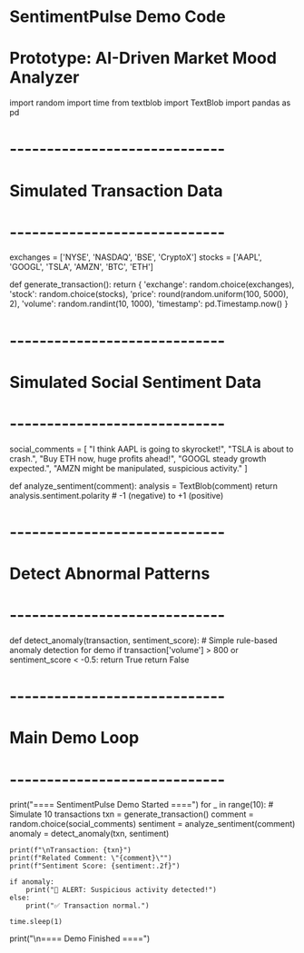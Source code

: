 # SentimentPulse Demo Code
# Prototype: AI-Driven Market Mood Analyzer

import random
import time
from textblob import TextBlob
import pandas as pd

# -----------------------------
# Simulated Transaction Data
# -----------------------------
exchanges = ['NYSE', 'NASDAQ', 'BSE', 'CryptoX']
stocks = ['AAPL', 'GOOGL', 'TSLA', 'AMZN', 'BTC', 'ETH']

def generate_transaction():
    return {
        'exchange': random.choice(exchanges),
        'stock': random.choice(stocks),
        'price': round(random.uniform(100, 5000), 2),
        'volume': random.randint(10, 1000),
        'timestamp': pd.Timestamp.now()
    }

# -----------------------------
# Simulated Social Sentiment Data
# -----------------------------
social_comments = [
    "I think AAPL is going to skyrocket!",
    "TSLA is about to crash.",
    "Buy ETH now, huge profits ahead!",
    "GOOGL steady growth expected.",
    "AMZN might be manipulated, suspicious activity."
]

def analyze_sentiment(comment):
    analysis = TextBlob(comment)
    return analysis.sentiment.polarity  # -1 (negative) to +1 (positive)

# -----------------------------
# Detect Abnormal Patterns
# -----------------------------
def detect_anomaly(transaction, sentiment_score):
    # Simple rule-based anomaly detection for demo
    if transaction['volume'] > 800 or sentiment_score < -0.5:
        return True
    return False

# -----------------------------
# Main Demo Loop
# -----------------------------
print("==== SentimentPulse Demo Started ====")
for _ in range(10):  # Simulate 10 transactions
    txn = generate_transaction()
    comment = random.choice(social_comments)
    sentiment = analyze_sentiment(comment)
    anomaly = detect_anomaly(txn, sentiment)
    
    print(f"\nTransaction: {txn}")
    print(f"Related Comment: \"{comment}\"")
    print(f"Sentiment Score: {sentiment:.2f}")
    
    if anomaly:
        print("🚨 ALERT: Suspicious activity detected!")
    else:
        print("✅ Transaction normal.")
    
    time.sleep(1)

print("\n==== Demo Finished ====")
